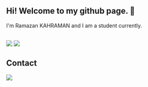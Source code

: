 ## Hi! Welcome to my github page. 👋

I'm Ramazan KAHRAMAN and I am a student currently.

</br>
<div>
   <img src="https://github-readme-stats.vercel.app/api?username=healtherengineer&theme=tokyonight&show_icons=true&include_all_commits=true&count_private=true" />

   <img align="top" src="https://github-readme-stats.vercel.app/api/top-langs/?username=healtherengineer&theme=tokyonight" />
</div>

## Contact

<div>
    <a href="https://www.linkedin.com/in/ramazan-kahraman-10a584185/" target="_blank">
       <a href="https://healtherengineer.github.io/" target="_blank"  My Personel Blog>
        <img src="https://img.shields.io/badge/LinkedIn-0077B5?style=for-the-badge&logo=linkedin&logoColor=white">
    </a>

</div>
